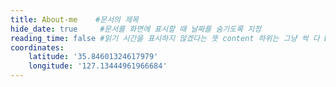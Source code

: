 ```yaml
---
title: About-me    #문서의 제목
hide_date: true     #문서를 화면에 표시할 때 날짜를 숨기도록 지정
reading_time: false #읽기 시간을 표시하지 않겠다는 뜻 content 하위는 그냥 싹 다 body
coordinates:
    latitude: '35.84601324617979'
    longitude: '127.13444961966684'
---
```

